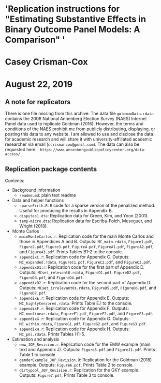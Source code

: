 #  'Replication instructions for "Estimating Substantive Effects in Binary Outcome Panel Models: A Comparison" '
# Casey Crisman-Cox 
# August 22, 2019

## A note for replicators
There is one file missing from this archive.  The data file `goldmanData.rdata` contains the 2008 National Annenberg Election Survey (NAES) Internet Panel data used to replicate Goldman (2016). However, the terms and conditions of the NAES prohibit me from publicly distributing, displaying, or posting this data to any website. I am allowed to use and disclose the data for academic research and will share it with university-affiliated academic researcher via email (`ccrismancox@gmail.com`). The data can also be requested here: ` https://www.annenbergpublicpolicycenter.org/data-access/`

## Replication package contents
Contents:

- Background information
    - `readme.md`: plain text readme
- Data and helper functions
    - `sparseFirth.R`: `R` code for a sparse version of the penalized method.  Useful for producing the results in  Appendix B.
	- `disputes1.dta`: Replication data for Green, Kim, and Yoon (2001).
	- `temp-micro.dta`: Replication data for Escriba-Folch, Meseguer, and Wright (2018).
- Monte Carlos 
    - `mainMonteCarlos.r`: Replication code for the main Monte Carlos and those in Appendices A and B.  Outputs: `MC_main.rdata`, `Figure1.pdf`, `Figure2.pdf`, `Figure3.pdf`, `Figure4.pdf`, `FigureA1.pdf`, `FigureA2.pdf`, and `FigureA3.pdf`. Prints Tables B1-2 to the console.
	- `appendixC.r`: Replication code for Appendix C. Outputs: `MC_expanded.rdata`, `FigureC1.pdf`, `FigureC2.pdf`, and `FigureC3.pdf`.
	- `appendixD1.r`: Replication code for the first part of Appendix D. Outputs: `MCset_relevant0.rdata`, `FigureD1.pdf`, `FigureD2.pdf`, `FigureD3.pdf`, and `FigureD4.pdf`.
	- `appendixD2.r`: Replication code for the second part of Appendix D. Outputs: `MCset_irrelevant0s.rdata`, `FigureD5.pdf`, `FigureD6.pdf`, and `FigureD7.pdf`.
	- `appendixE.r`: Replication code for Appendix E. Outputs: `MC_highlyCensored.rdata`. Prints Table E.1 to the console.
    - `appendixF.r`: Replication code for Appendix F. Outputs: `MC_nonlinear.rdata`, `FigureF1.pdf`, `FigureF2.pdf`, and `FigureF3.pdf`.
    - `appendixG.r`: Replication code for Appendix G. Outputs: `MC_within.rdata`, `FigureG1.pdf`, `FigureG2.pdf`, and `FigureG3.pdf`.
	- `appendixH.r`: Replication code for Appendix H. Outputs: `MC_pml.rdata`. Prints Tables H1-5.
- Estimation and analysis
    - `emw_JOP_Revision.r`: Replication code for the EMW example (main text and Appendix J). Outputs: `Figure5.pdf` and `FigureJ1.pdf`. Prints Table 1 to console
	- `genderExample_JOP_Revision.R`: Replication for the Goldman (2018) example. Outputs: `Figure6.pdf`. Prints Table 2 to console.
	- `dirtypool_JOP_Revision.r`: Replication for the GKY example. Outputs: `Figure7.pdf`. Prints Table 3 to console.

